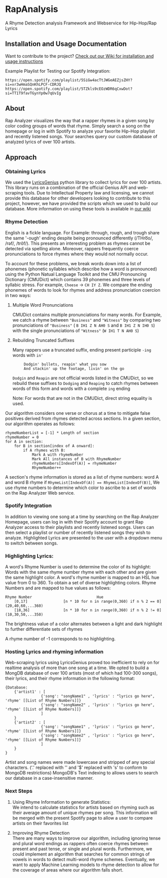 # RapAnalysis

A Rhyme Detection analysis Framework and Webservice for Hip-Hop/Rap Lyrics 

## Installation and Usage Documentation
Want to contribute to the project? [Check out our Wiki for installation and usage instructions](https://github.com/alexmarozick/RapAnalysis/wiki)

Example Playlist for Testing our Spotify Integration:

    https://open.spotify.com/playlist/5SiGw4acTtJWGeAEZjsZHY?si=xr3wHmaSQnKhLPCF-CDRJQ
    https://open.spotify.com/playlist/5TZkls9cEOzWDR6qCxwDot?si=TT1T9favTGynYp0w7qUvIg

## About
Rap Analyzer visualizes the way that a rapper rhymes in a given song by color coding groups of words that rhyme. Simply search a song on the homepage or log in with Spotify to analyze your favorite Hip-Hop playlist and recently listened songs. Your searches query our custom database of analyzed lyrics of over 100 artists. 
   
## Approach 

### Obtaining Lyrics
We used the [LyricsGenius](https://github.com/johnwmillr/LyricsGenius) python library to collect lyrics for over 100 artists. This library runs on a combination of the official Genius API and web-scraping tools. Due to Intellectual Property law and licensing, we cannot provide this database for other developers looking to contribute to this project, however, we have provided the scripts which we used to build our database. More information on using these tools is available in [our wiki](https://github.com/alexmarozick/RapAnalysis/wiki)

### Rhyme Detection    
English is a fickle language. For Example: through, rough, and trough share the same '-ough' ending despite being pronounced differently (/THro͞o/, /rəf/, /trôf/). This presents an interesting problem as rhymes cannot be detected via spelling alone. Moreover, rappers frequently coerce pronunciations to force rhymes where they would not normally occur. 

To account for these problems, we break words down into a list of phonemes (phonetic syllables which describe how a word is pronounced) using the Python Natual Language Toolkit and the CMU Pronouncing Dictionary (CMUDict) which contains 39 phonemes and three levels of syllabic stress. For example, `Cheese` -> `CH IY Z`. We compare the ending phonemes of words to look for rhymes and address pronunciation coercion in two ways: 

1. Multiple Word Pronunciations

    CMUDict contains multiple pronunciations for many words. For Example, we catch a rhyme between `"Business"` and `"Witness"` by comparing two pronunciations of `"Business"` ( `B IH1 Z N AH0 S` and `B IH1 Z N IH0 S`) with the single pronunciations of `"Witness"` (`W IH1 T N AH0 S`) 

2. Rebuilding Truncated Suffixes

    Many rappers use a truncated suffix, ending present participle `-ing` words with `in'`

            Dodgin' bullets, reapin' what you sow
            And stackin' up the footage, livin' on the go
            
    `Dodgin` and `Reapin` are not official words listed in the CMUDict, so we rebuild these suffixes to `Dodging` and `Reaping` to catch rhymes between words of this form and words with a complete `ing` ending

    Note: For words that are not in the CMUDict, direct string equality is used. 
  
Our algorithm considers one verse or chorus at a time to mitigate false positives derived from rhymes detected across sections. In a given section, our algorithm operates as follows:
    
    rhymeNumberList = [-1] * Length of section
    rhymeNumber = 0
    for A in section: 
        for B in section[index of A onward]:
            if A rhymes with B: 
                Mark A with rhymeNumber
                Mark All instances of B with RhymeNumber
                rhymeNumbers[IndexOf(A)] = rhymeNumber
                RhymeNumber++

A section's rhyme information is stored as a list of rhyme numbers: word A and word B rhyme if `RhymeList[IndexOf(A)] == RhymeList[IndexOf(B)]`, We use rhyme numbers to determine which color to ascribe to a set of words on the Rap Analyzer Web service.


### Spotify Integration
In addition to viewing one song at a time by searching on the Rap Analyzer Homepage, users can log in with their Spotify account to grant Rap Analyzer access to their playlists and recently listened songs. Users can then select a playlist or number of recently listened songs they wish to analyze. Highlighted Lyrics are presented to the user with a dropdown menu to switch between songs.  


### Highlighting Lyrics:
A word's Rhyme Number is used to determine the color of its highlight: Words with the same rhyme number rhyme with each other and are given the same highlight color. A word's rhyme number is mapped to an HSL hue value from 0 to 360. To obtain a set of diverse highlighting colors. Rhyme Numbers and are mapped to hue values as follows: 
    
    Rhyme Number                             Hue
        [0,17]                [n * 10 for n in range(0,360) if n % 2 == 0]   (20,40,60,...360)         
        [18,36]               [n * 10 for n in range(0,360) if n % 2 != 0]   (10,30,50,...350)

The brightness value of a color alternates between a light and dark highlight to further differentiate sets of rhymes 

A rhyme number of -1 corresponds to no highlighting.  

### Hosting Lyrics and rhyming information
Web-scraping lyrics using LyricsGenius proved too inefficient to rely on for realtime analysis of more than one song at a time. We opted to build a MongDB database of over 100 artists (most of which had 100-300 songs), their lyrics, and their rhyme information in the following format: 

    {Database: 
        {'artist1' : [
                    {'song': "songName1" , 'lyrics' : "lyrics go here", 'rhyme' [[List of Rhyme Numbers]]}
                    {'song': "songName2" , 'lyrics' : "lyrics go here", 'rhyme' [[List of Rhyme Numbers]]}
                    ]
        }
        {'artist2' : [
                    {'song': "songName1" , 'lyrics' : "lyrics go here", 'rhyme' [[List of Rhyme Numbers]]}
                    {'song': "songName2" , 'lyrics' : "lyrics go here", 'rhyme' [[List of Rhyme Numbers]]}
                    ]
        }
    }

Artist and song names were made lowercase and stripped of any special characters. ('.' replaced with '' and '$' replaced with 's' to conform to MongoDB restrictions)
MongoDB's Text indexing to allows users to search our database in a case-insensitive manner.


### Next Steps 
1. Using Rhyme Information to generate Statistics: <br>
    We intend to calculate statistics for artists based on rhyming such as their average amount of unique rhymes per song. This information will be merged with the present Spotify page to allow a user to compare artists on their favorites list

2. Improving Rhyme Detection <br>
    There are many ways to improve our algorithm, including ignoring tense and plural word endings as rappers often coerce rhymes between present and past tense, or single and plural words. Furthermore, we could implement an algorithm that searches for common strings of vowels in words to detect multi-word rhyme schemes. Eventually, we want to apply Machine Learning models to rhyme detection to allow for the coverage of areas where our algorithm falls short. 
